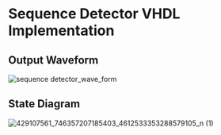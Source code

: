 # Sequence Detector VHDL Implementation



## Output Waveform
![sequence detector_wave_form](https://github.com/ashishbasaula/Embeeded-/assets/32863612/598273a5-a7a0-4e62-bc60-73f16be65d75)
## State Diagram
![429107561_746357207185403_4612533353288579105_n (1)](https://github.com/ashishbasaula/Embeeded-/assets/32863612/ec739f30-1d49-4fe7-92d5-fdee2111a85e)
